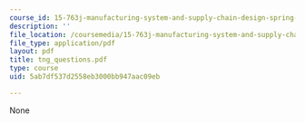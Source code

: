 ```yaml
---
course_id: 15-763j-manufacturing-system-and-supply-chain-design-spring-2005
description: ''
file_location: /coursemedia/15-763j-manufacturing-system-and-supply-chain-design-spring-2005/5ab7df537d2558eb3000bb947aac09eb_tng_questions.pdf
file_type: application/pdf
layout: pdf
title: tng_questions.pdf
type: course
uid: 5ab7df537d2558eb3000bb947aac09eb

---
```

None